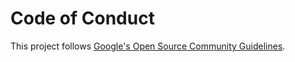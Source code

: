 # Code of Conduct

This project follows
[Google's Open Source Community Guidelines](https://opensource.google/conduct/).

